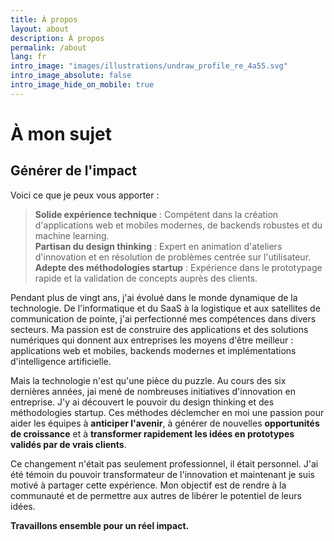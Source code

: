 ```yaml
---
title: À propos
layout: about
description: À propos
permalink: /about
lang: fr
intro_image: "images/illustrations/undraw_profile_re_4a55.svg"
intro_image_absolute: false
intro_image_hide_on_mobile: true
---
```


# À mon sujet

## Générer de l'impact

Voici ce que je peux vous apporter :

> **Solide expérience technique** : Compétent dans la création d'applications web et mobiles modernes, de backends robustes et du machine learning.\
> **Partisan du design thinking** : Expert en animation d'ateliers d'innovation et en résolution de problèmes centrée sur l'utilisateur.\
> **Adepte des méthodologies startup** : Expérience dans le prototypage rapide et la validation de concepts auprès des clients.

Pendant plus de vingt ans, j'ai évolué dans le monde dynamique de la technologie. De l'informatique et du SaaS à la logistique et aux satellites de communication de pointe, j'ai perfectionné mes compétences dans divers secteurs. Ma passion est de construire des applications et des solutions numériques qui donnent aux entreprises les moyens d'être meilleur : applications web et mobiles, backends modernes et implémentations d'intelligence artificielle.

Mais la technologie n'est qu'une pièce du puzzle. Au cours des six dernières années, jai mené de nombreuses initiatives d'innovation en entreprise. J'y ai découvert le pouvoir du design thinking et des méthodologies startup. Ces méthodes déclemcher en moi une passion pour aider les équipes à **anticiper l'avenir**, à générer de nouvelles **opportunités de croissance** et à **transformer rapidement les idées en prototypes validés par de vrais clients**.

Ce changement n'était pas seulement professionnel, il était personnel. J'ai été témoin du pouvoir transformateur de l'innovation et maintenant je suis motivé à partager cette expérience. Mon objectif est de rendre à la communauté et de permettre aux autres de libérer le potentiel de leurs idées.

**Travaillons ensemble pour un réel impact.**